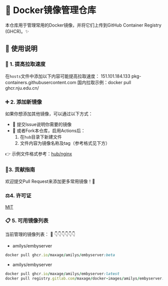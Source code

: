# 🐳 Docker镜像管理仓库

本仓库用于管理常用的Docker镜像，并将它们上传到GitHub Container Registry (GHCR)。✨

## 📖 使用说明

### 🚀 1. 提高拉取速度
在`hosts`文件中添加以下内容可能提高拉取速度：
151.101.184.133 pkg-containers.githubusercontent.com
国内拉取示例：docker pull ghcr.nju.edu.cn/

### ➕ 2. 添加新镜像
如果你想添加其他镜像，可以通过以下方式：
- 📝 提交Issue说明你需要的镜像
- 🍴 或者Fork本仓库，启用Actions后：
  1. 在`hub`目录下新建文件
  2. 文件内容为镜像名称及tag（参考格式见下方）

👉 示例文件格式参考：[hub/nginx](https://github.com/maxage/docker-images/blob/main/hub/nginx)


### 🤝3. 贡献指南
欢迎提交Pull Request来添加更多常用镜像！🎉

### ⚖️4. 许可证
[MIT](LICENSE)

### 📋 5. 可用镜像列表
当前管理的镜像列表：
🔄 👇👇👇👇👇👇
- amilys/embyserver
```ruby
docker pull ghcr.io/maxage/amilys/embyserver:beta
```

- amilys/embyserver
```ruby
docker pull ghcr.io/maxage/amilys/embyserver:latest
docker pull registry.gitlab.com/maxage/docker-images/amilys/embyserver:latest
```

